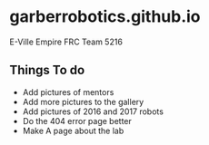 # garberrobotics.github.io
E-Ville Empire FRC Team 5216


## Things To do
* Add pictures of mentors
* Add more pictures to the gallery
* Add pictures of 2016 and 2017 robots
* Do the 404 error page better
* Make A page about the lab 
